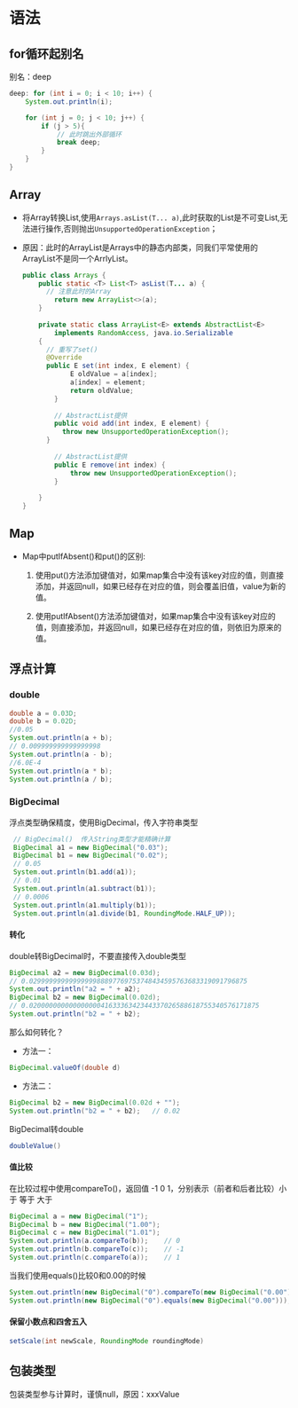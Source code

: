 # 语法

## for循环起别名

别名：deep
```java
deep: for (int i = 0; i < 10; i++) {
    System.out.println(i);

    for (int j = 0; j < 10; j++) {
        if (j > 5){
            // 此时跳出外部循环
            break deep;
        }
    }
}
```

## Array

+ 将Array转换List,使用`Arrays.asList(T... a)`,此时获取的List是不可变List,无法进行操作,否则抛出`UnsupportedOperationException`；

+ 原因：此时的ArrayList是Arrays中的静态内部类，同我们平常使用的ArrayList不是同一个ArrlyList。

  ```java
  public class Arrays {
      public static <T> List<T> asList(T... a) {
      	// 注意此时的Array
          return new ArrayList<>(a);
      }
      
      private static class ArrayList<E> extends AbstractList<E>
          implements RandomAccess, java.io.Serializable
      {
      	// 重写了set()
      	@Override
      	public E set(int index, E element) {
              E oldValue = a[index];
              a[index] = element;
              return oldValue;
          }
          
          // AbstractList提供
          public void add(int index, E element) {
          	throw new UnsupportedOperationException();
      	}
          
          // AbstractList提供
          public E remove(int index) {
              throw new UnsupportedOperationException();
          }
          
      }
  }
  ```


## Map

+ Map中putIfAbsent()和put()的区别:
    1) 使用put()方法添加键值对，如果map集合中没有该key对应的值，则直接添加，并返回null，如果已经存在对应的值，则会覆盖旧值，value为新的值。

    2) 使用putIfAbsent()方法添加键值对，如果map集合中没有该key对应的值，则直接添加，并返回null，如果已经存在对应的值，则依旧为原来的值。

## 浮点计算

### double

```java
double a = 0.03D;
double b = 0.02D;
//0.05
System.out.println(a + b);
// 0.009999999999999998
System.out.println(a - b);
//6.0E-4
System.out.println(a * b);
System.out.println(a / b);
```



### BigDecimal

浮点类型确保精度，使用BigDecimal，传入字符串类型

```java
 // BigDecimal()  传入String类型才能精确计算
 BigDecimal a1 = new BigDecimal("0.03");
 BigDecimal b1 = new BigDecimal("0.02");
 // 0.05
 System.out.println(b1.add(a1));
 // 0.01
 System.out.println(a1.subtract(b1));
 // 0.0006
 System.out.println(a1.multiply(b1));
 System.out.println(a1.divide(b1, RoundingMode.HALF_UP));
```

#### 转化

double转BigDecimal时，不要直接传入double类型

```java
BigDecimal a2 = new BigDecimal(0.03d);
// 0.0299999999999999988897769753748434595763683319091796875
System.out.println("a2 = " + a2);   
BigDecimal b2 = new BigDecimal(0.02d);
// 0.0200000000000000004163336342344337026588618755340576171875
System.out.println("b2 = " + b2);   
```

那么如何转化？

+ 方法一：

```java
BigDecimal.valueOf(double d)
```

+ 方法二：

```java
BigDecimal b2 = new BigDecimal(0.02d + "");
System.out.println("b2 = " + b2);   // 0.02
```

BigDecimal转double

```java
doubleValue()
```



#### 值比较

在比较过程中使用compareTo()，返回值 -1 0 1，分别表示（前者和后者比较）小于 等于 大于

```java
BigDecimal a = new BigDecimal("1");
BigDecimal b = new BigDecimal("1.00");
BigDecimal c = new BigDecimal("1.01");
System.out.println(a.compareTo(b));    // 0
System.out.println(b.compareTo(c));    // -1
System.out.println(c.compareTo(a));    // 1
```

当我们使用equals()比较0和0.00的时候

```java
System.out.println(new BigDecimal("0").compareTo(new BigDecimal("0.00")));    // 0
System.out.println(new BigDecimal("0").equals(new BigDecimal("0.00")));    // false
```

#### 保留小数点和四舍五入

```java
setScale(int newScale, RoundingMode roundingMode)
```



## 包装类型



包装类型参与计算时，谨慎null，原因：xxxValue